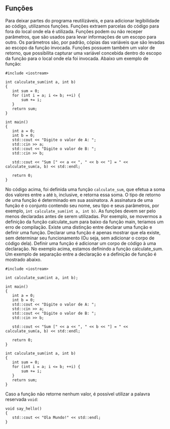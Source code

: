 ## Funções

Para deixar partes do programa reutilizáveis, e para adicionar legibilidade ao código, utilizamos funções. Funções extraem parcelas do código para fora do local onde ela é utilizada. Funções podem ou não receper parâmetros, que são usados para levar informações de um escopo para outro. Os parâmetros são, por padrão, cópias das variáveis que são levadas ao escopo da função invocada. Funções possuem também um valor de retorno, que possibilita capturar uma variável concebida dentro do escopo da função para o local onde ela foi invocada. Abaixo um exemplo de função:

```
#include <iostream>

int calculate_sum(int a, int b)
{
   int sum = 0;
   for (int i = a; i <= b; ++i) {
       sum += i;
   }
   return sum;
}

int main()
{
   int a = 0;
   int b = 0;
   std::cout << "Digite o valor de A: ";
   std::cin >> a;
   std::cout << "Digite o valor de B: ";
   std::cin >> b;

   std::cout << "Sum [" << a << ", " << b << "] = " << calculate_sum(a, b) << std::endl;

   return 0;
}
```

No código acima, foi definida uma função `calculate_sum`, que efetua a soma dos valores entre `a` até `b`, inclusive, e retorna essa soma. O tipo de retorno de uma função é determinado em sua assinatora. A assinatura de uma função é o conjunto contendo seu nome, seu tipo e seus parâmetros, por exemplo, `int calculate_sum(int a, int b)`. As funções devem ser pelo menos declaradas antes de serem utilizadas. Por exemplo, se movermos a definição da função calculate\_sum para baixo da função main, teriamos um erro de compilação. Existe uma distinção entre declarar uma função e definir uma função. Declarar uma função é apenas mostrar que ela existe, sem determinar seu funcionamento (Ou seja, sem adicionar o corpo de código dela). Definir uma função é adicionar um corpo de código à uma declaração. No exemplo acima, estamos definindo a função calculate\_sum. Um exemplo de separação entre a declaração e a definição de função é mostrado abaixo.

```
#include <iostream>

int calculate_sum(int a, int b);

int main()
{
   int a = 0;
   int b = 0;
   std::cout << "Digite o valor de A: ";
   std::cin >> a;
   std::cout << "Digite o valor de B: ";
   std::cin >> b;

   std::cout << "Sum [" << a << ", " << b << "] = " << calculate_sum(a, b) << std::endl;

   return 0;
}

int calculate_sum(int a, int b)
{
   int sum = 0;
   for (int i = a; i <= b; ++i) {
       sum += i;
   }
   return sum;
}
```

Caso a função não retorne nenhum valor, é possível utilizar a palavra reservada `void`:

```
void say_hello()
{
   std::cout << "Ola Mundo!" << std::endl;
}
```
